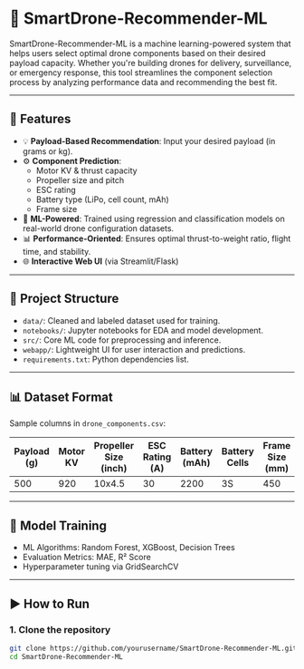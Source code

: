 # 🚁 SmartDrone-Recommender-ML

SmartDrone-Recommender-ML is a machine learning-powered system that helps users select optimal drone components based on their desired payload capacity. Whether you're building drones for delivery, surveillance, or emergency response, this tool streamlines the component selection process by analyzing performance data and recommending the best fit.

---

## 📌 Features

- 💡 **Payload-Based Recommendation**: Input your desired payload (in grams or kg).
- ⚙️ **Component Prediction**:
  - Motor KV & thrust capacity
  - Propeller size and pitch
  - ESC rating
  - Battery type (LiPo, cell count, mAh)
  - Frame size
- 🧠 **ML-Powered**: Trained using regression and classification models on real-world drone configuration datasets.
- 📊 **Performance-Oriented**: Ensures optimal thrust-to-weight ratio, flight time, and stability.
- 🌐 **Interactive Web UI** (via Streamlit/Flask)

---

## 📁 Project Structure

- `data/`: Cleaned and labeled dataset used for training.
- `notebooks/`: Jupyter notebooks for EDA and model development.
- `src/`: Core ML code for preprocessing and inference.
- `webapp/`: Lightweight UI for user interaction and predictions.
- `requirements.txt`: Python dependencies list.

---

## 📊 Dataset Format

Sample columns in `drone_components.csv`:

| Payload (g) | Motor KV | Propeller Size (inch) | ESC Rating (A) | Battery (mAh) | Battery Cells | Frame Size (mm) |
|-------------|----------|------------------------|----------------|----------------|----------------|-----------------|
| 500         | 920      | 10x4.5                 | 30             | 2200           | 3S             | 450             |

---

## 🧠 Model Training

- ML Algorithms: Random Forest, XGBoost, Decision Trees
- Evaluation Metrics: MAE, R² Score
- Hyperparameter tuning via GridSearchCV

---

## ▶️ How to Run

### 1. Clone the repository
```bash
git clone https://github.com/yourusername/SmartDrone-Recommender-ML.git
cd SmartDrone-Recommender-ML

